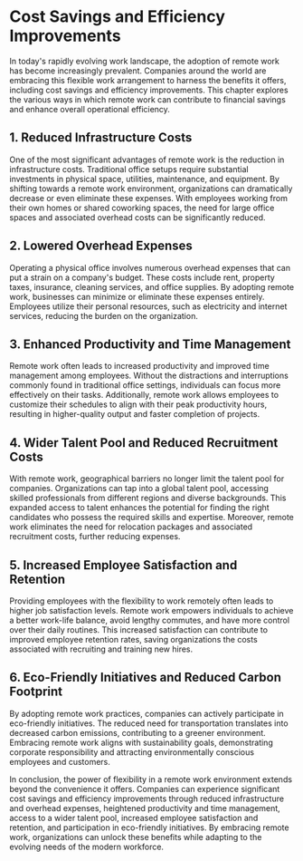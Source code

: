 Cost Savings and Efficiency Improvements
=================================================

In today's rapidly evolving work landscape, the adoption of remote work has become increasingly prevalent. Companies around the world are embracing this flexible work arrangement to harness the benefits it offers, including cost savings and efficiency improvements. This chapter explores the various ways in which remote work can contribute to financial savings and enhance overall operational efficiency.

1\. Reduced Infrastructure Costs
-------------------------------

One of the most significant advantages of remote work is the reduction in infrastructure costs. Traditional office setups require substantial investments in physical space, utilities, maintenance, and equipment. By shifting towards a remote work environment, organizations can dramatically decrease or even eliminate these expenses. With employees working from their own homes or shared coworking spaces, the need for large office spaces and associated overhead costs can be significantly reduced.

2\. Lowered Overhead Expenses
----------------------------

Operating a physical office involves numerous overhead expenses that can put a strain on a company's budget. These costs include rent, property taxes, insurance, cleaning services, and office supplies. By adopting remote work, businesses can minimize or eliminate these expenses entirely. Employees utilize their personal resources, such as electricity and internet services, reducing the burden on the organization.

3\. Enhanced Productivity and Time Management
--------------------------------------------

Remote work often leads to increased productivity and improved time management among employees. Without the distractions and interruptions commonly found in traditional office settings, individuals can focus more effectively on their tasks. Additionally, remote work allows employees to customize their schedules to align with their peak productivity hours, resulting in higher-quality output and faster completion of projects.

4\. Wider Talent Pool and Reduced Recruitment Costs
--------------------------------------------------

With remote work, geographical barriers no longer limit the talent pool for companies. Organizations can tap into a global talent pool, accessing skilled professionals from different regions and diverse backgrounds. This expanded access to talent enhances the potential for finding the right candidates who possess the required skills and expertise. Moreover, remote work eliminates the need for relocation packages and associated recruitment costs, further reducing expenses.

5\. Increased Employee Satisfaction and Retention
------------------------------------------------

Providing employees with the flexibility to work remotely often leads to higher job satisfaction levels. Remote work empowers individuals to achieve a better work-life balance, avoid lengthy commutes, and have more control over their daily routines. This increased satisfaction can contribute to improved employee retention rates, saving organizations the costs associated with recruiting and training new hires.

6\. Eco-Friendly Initiatives and Reduced Carbon Footprint
--------------------------------------------------------

By adopting remote work practices, companies can actively participate in eco-friendly initiatives. The reduced need for transportation translates into decreased carbon emissions, contributing to a greener environment. Embracing remote work aligns with sustainability goals, demonstrating corporate responsibility and attracting environmentally conscious employees and customers.

In conclusion, the power of flexibility in a remote work environment extends beyond the convenience it offers. Companies can experience significant cost savings and efficiency improvements through reduced infrastructure and overhead expenses, heightened productivity and time management, access to a wider talent pool, increased employee satisfaction and retention, and participation in eco-friendly initiatives. By embracing remote work, organizations can unlock these benefits while adapting to the evolving needs of the modern workforce.
